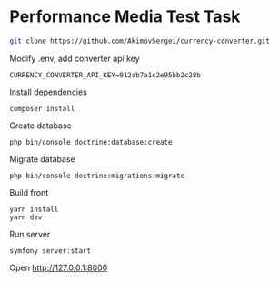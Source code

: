 # Performance Media Test Task

```bash
git clone https://github.com/AkimovSergei/currency-converter.git
```

Modify .env, add converter api key

```
CURRENCY_CONVERTER_API_KEY=912ab7a1c2e95bb2c28b
```

Install dependencies
```
composer install
```


Create database
```
php bin/console doctrine:database:create
```

Migrate database
```
php bin/console doctrine:migrations:migrate
 ```

Build front
```
yarn install
yarn dev
```
 
Run server
```
symfony server:start
```


Open http://127.0.0.1:8000

